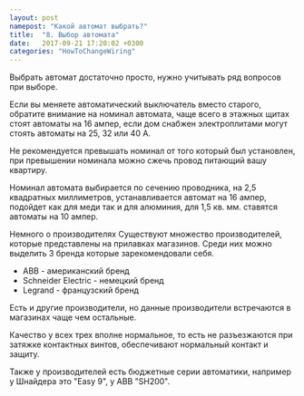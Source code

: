 ```yaml
---
layout: post
namepost: "Какой автомат выбрать?"
title:  "8. Выбор автомата"
date:   2017-09-21 17:20:02 +0300
categories: "HowToChangeWiring"
---
```

Выбрать автомат достаточно просто, нужно учитывать ряд вопросов при выборе. 

Если вы меняете автоматический выключатель вместо старого, обратите внимание на номинал автомата, чаще всего в этажных щитах стоят автоматы на 16 ампер, если дом снабжен электроплитами могут стоять автоматы на 25, 32 или 40 А. 

Не рекомендуется превышать номинал от того который был установлен, при превышении номинала можно сжечь провод питающий вашу квартиру.

Номинал автомата выбирается по сечению проводника, на 2,5 квадратных миллиметров, устанавливается автомат на 16 ампер, подойдет как для меди так и для алюминия, для 1,5 кв. мм. ставятся автоматы на 10 ампер.

Немного о производителях
Существуют множество производителей, которые представлены на прилавках магазинов. Среди них можно выделить 3 бренда которые зарекомендовали себя.
<ul>
	<li>ABB - американский бренд</li>
	<li>Schneider Electric - немецкий бренд</li>
	<li>Legrand - французский бренд</li>
</ul>

Есть и другие производители, но данные производители встречаются в магазинах чаще чем остальные.

Качество у всех трех вполне нормальное, то есть не разъезжаются при затяжке контактных винтов, обеспечивают нормальный контакт и защиту.

Также у производителей есть бюджетные серии автоматики, например у Шнайдера это "Easy 9", у ABB "SH200".